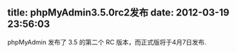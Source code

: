 title: phpMyAdmin3.5.0rc2发布
date: 2012-03-19 23:56:03
---

phpMyAdmin 发布了 3.5 的第二个 RC 版本，而正式版将于4月7日发布.